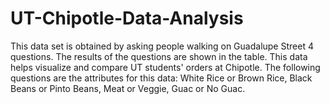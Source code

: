 # UT-Chipotle-Data-Analysis
This data set is obtained by asking people walking on Guadalupe Street 4 questions. The results of the questions are shown in the table. This data helps visualize and compare UT students' orders at Chipotle. The following questions are the attributes for this data: White Rice or Brown Rice, Black Beans or Pinto Beans, Meat or Veggie, Guac or No Guac.
